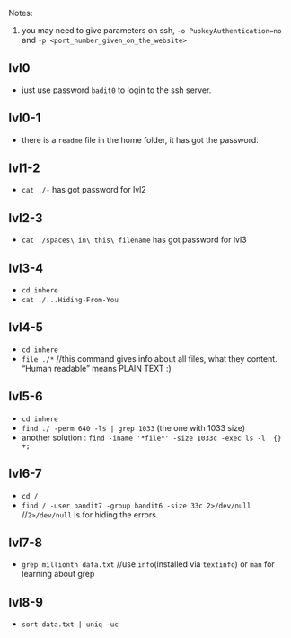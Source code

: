 Notes: 
1. you may need to give parameters on ssh, `-o PubkeyAuthentication=no` and `-p <port_number_given_on_the_website>`

## lvl0
 - just use password `badit0` to login to the ssh server.
## lvl0-1
 - there is a `readme` file in the home folder, it has got the password.
## lvl1-2
 - `cat ./-` has got password for lvl2
## lvl2-3
 - `cat ./spaces\ in\ this\ filename` has got password for lvl3
## lvl3-4
 - `cd inhere`
 - `cat ./...Hiding-From-You`
## lvl4-5
 - `cd inhere`
 - `file ./*`   //this command gives info about all files, what they content. “Human readable” means PLAIN TEXT :)
## lvl5-6
 - `cd inhere`
 - `find ./ -perm 640 -ls | grep 1033` (the one with 1033 size)
 - another solution : `find -iname '*file*' -size 1033c -exec ls -l  {} +;`
## lvl6-7 
 - `cd /`
 - `find / -user bandit7 -group bandit6 -size 33c 2>/dev/null` //`2>/dev/null` is for hiding the errors.
## lvl7-8
 - `grep millionth data.txt` //use `info`(installed via `textinfo`) or `man` for learning about grep
## lvl8-9
 - `sort data.txt | uniq -uc`

